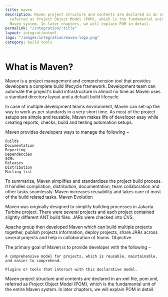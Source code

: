 ```yaml
---
title: maven
description: Maven project structure and contents are declared in an xml file, pom.xml,
  referred as Project Object Model (POM), which is the fundamental unit of the entire
  Maven system. In later chapters, we will explain POM in detail.
permalink: "/integration/:title"
layout: integrationtool
logo: "/images/integration/maven-logo.png"
category: build tools
---
```


# What is Maven?

Maven is a project management and comprehension tool that provides developers a complete build lifecycle framework. Development team can automate the project's build infrastructure in almost no time as Maven uses a standard directory layout and a default build lifecycle.

In case of multiple development teams environment, Maven can set-up the way to work as per standards in a very short time. As most of the project setups are simple and reusable, Maven makes life of developer easy while creating reports, checks, build and testing automation setups.

Maven provides developers ways to manage the following −

    Builds
    Documentation
    Reporting
    Dependencies
    SCMs
    Releases
    Distribution
    Mailing list

To summarize, Maven simplifies and standardizes the project build process. It handles compilation, distribution, documentation, team collaboration and other tasks seamlessly. Maven increases reusability and takes care of most of the build related tasks.
Maven Evolution

Maven was originally designed to simplify building processes in Jakarta Turbine project. There were several projects and each project contained slightly different ANT build files. JARs were checked into CVS.

Apache group then developed Maven which can build multiple projects together, publish projects information, deploy projects, share JARs across several projects and help in collaboration of teams.
Objective

The primary goal of Maven is to provide developer with the following −

    A comprehensive model for projects, which is reusable, maintainable, and easier to comprehend.

    Plugins or tools that interact with this declarative model.

Maven project structure and contents are declared in an xml file, pom.xml, referred as Project Object Model (POM), which is the fundamental unit of the entire Maven system. In later chapters, we will explain POM in detail.

